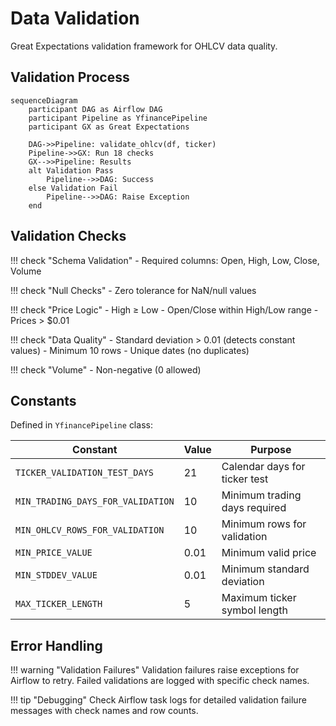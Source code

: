 # Data Validation

Great Expectations validation framework for OHLCV data quality.

## Validation Process

```mermaid
sequenceDiagram
    participant DAG as Airflow DAG
    participant Pipeline as YfinancePipeline
    participant GX as Great Expectations
    
    DAG->>Pipeline: validate_ohlcv(df, ticker)
    Pipeline->>GX: Run 18 checks
    GX-->>Pipeline: Results
    alt Validation Pass
        Pipeline-->>DAG: Success
    else Validation Fail
        Pipeline-->>DAG: Raise Exception
    end
```

## Validation Checks

!!! check "Schema Validation"
    - Required columns: Open, High, Low, Close, Volume

!!! check "Null Checks"
    - Zero tolerance for NaN/null values

!!! check "Price Logic"
    - High ≥ Low
    - Open/Close within High/Low range
    - Prices > $0.01

!!! check "Data Quality"
    - Standard deviation > 0.01 (detects constant values)
    - Minimum 10 rows
    - Unique dates (no duplicates)

!!! check "Volume"
    - Non-negative (0 allowed)

## Constants

Defined in `YfinancePipeline` class:

| Constant | Value | Purpose |
|----------|-------|---------|
| `TICKER_VALIDATION_TEST_DAYS` | 21 | Calendar days for ticker test |
| `MIN_TRADING_DAYS_FOR_VALIDATION` | 10 | Minimum trading days required |
| `MIN_OHLCV_ROWS_FOR_VALIDATION` | 10 | Minimum rows for validation |
| `MIN_PRICE_VALUE` | 0.01 | Minimum valid price |
| `MIN_STDDEV_VALUE` | 0.01 | Minimum standard deviation |
| `MAX_TICKER_LENGTH` | 5 | Maximum ticker symbol length |

## Error Handling

!!! warning "Validation Failures"
    Validation failures raise exceptions for Airflow to retry. Failed validations are logged with specific check names.

!!! tip "Debugging"
    Check Airflow task logs for detailed validation failure messages with check names and row counts.
